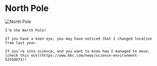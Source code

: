 # North Pole

![North Pole](/img/castleapproach/northpole.png)

```
I'm the North Pole!

If you have a keen eye, you may have noticed that I changed location from last year.

If you're into science, and you want to know how I managed to move, [check this out](https://www.bbc.com/news/science-environment-52550973)!
```
